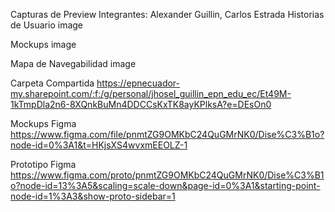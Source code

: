 Capturas de Preview
Integrantes: Alexander Guillin, Carlos Estrada
Historias de Usuario
image

Mockups
image

Mapa de Navegabilidad
image

Carpeta Compartida
https://epnecuador-my.sharepoint.com/:f:/g/personal/jhosel_guillin_epn_edu_ec/Et49M-1kTmpDla2n6-8XQnkBuMn4DDCCsKxTK8ayKPlksA?e=DEsOn0

Mockups Figma
https://www.figma.com/file/pnmtZG9OMKbC24QuGMrNK0/Dise%C3%B1o?node-id=0%3A1&t=HKjsXS4wvxmEEOLZ-1

Prototipo Figma
https://www.figma.com/proto/pnmtZG9OMKbC24QuGMrNK0/Dise%C3%B1o?node-id=13%3A5&scaling=scale-down&page-id=0%3A1&starting-point-node-id=1%3A3&show-proto-sidebar=1